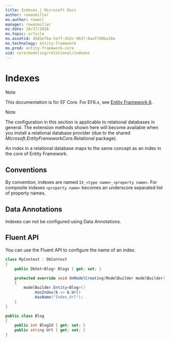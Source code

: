 ```yaml
---
title: Indexes | Microsoft Docs
author: rowanmiller
ms.author: rowmil
manager: rowanmiller
ms.date: 10/27/2016
ms.topic: article
ms.assetid: 4581e7ba-5e7f-452c-9937-0aaf790ba10a
ms.technology: entity-framework
ms.prod: entity-framework-core 
uid: core/modeling/relational/indexes
---
```

# Indexes

> [!NOTE]
> This documentation is for EF Core. For EF6.x, see [Entity Framework 6](../../../ef6/index.md).

> [!NOTE]
> The configuration in this section is applicable to relational databases in general. The extension methods shown here will become available when you install a relational database provider (due to the shared *Microsoft.EntityFrameworkCore.Relational* package).

An index in a relational database maps to the same concept as an index in the core of Entity Framework.

## Conventions

By convention, indexes are named `IX_<type name>_<property name>`. For composite indexes `<property name>` becomes an underscore separated list of property names.

## Data Annotations

Indexes can not be configured using Data Annotations.

## Fluent API

You can use the Fluent API to configure the name of an index.

<!-- [!code-csharp[Main](samples/core/relational/Modeling/FluentAPI/Samples/Relational/IndexName.cs?highlight=9)] -->
````csharp
class MyContext : DbContext
{
    public DbSet<Blog> Blogs { get; set; }

    protected override void OnModelCreating(ModelBuilder modelBuilder)
    {
        modelBuilder.Entity<Blog>()
            .HasIndex(b => b.Url)
            .HasName("Index_Url");
    }
}

public class Blog
{
    public int BlogId { get; set; }
    public string Url { get; set; }
}
````

